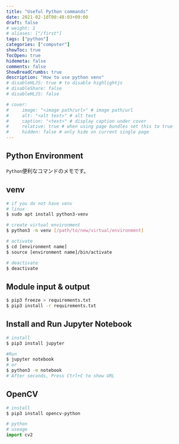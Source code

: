 ```yaml
---
title: "Useful Python commands"
date: 2021-02-10T00:48:03+09:00
draft: false
# weight: 1
# aliases: ["/first"]
tags: ["python"]
categories: ["computer"]
showToc: true
TocOpen: true
hidemeta: false
comments: false
ShowBreadCrumbs: true
description: "How to use python venv"
# disableHLJS: true # to disable highlightjs
# disableShare: false
# disableHLJS: false

# cover:
#     image: "<image path/url>" # image path/url
#     alt: "<alt text>" # alt text
#     caption: "<text>" # display caption under cover
#     relative: true # when using page bundles set this to true
#     hidden: false # only hide on current single page
---
```


## Python Environment
`Python`便利なコマンドのメモです。

## venv
```bash
# if you do not have venv
# linux
$ sudo apt install python3-venv

# create virtual environment
$ python3 -m venv [/path/to/new/virtual/environment]

# activate
$ cd [environment name]
$ source [environment name]/bin/activate

# deactivate
$ deactivate
```

## Module input & output
```bash
$ pip3 freeze > requirements.txt
$ pip3 install -r requirements.txt
```

## Install and Run Jupyter Notebook
```bash
# install
$ pip3 install jupyter

#Run
$ jupyter notebook
# or
$ python3 -m notebook
# After seconds, Press Ctrl+C to show URL
```

## OpenCV
```bash
# install
$ pip3 install opencv-python
```

```python
# python
# useage
import cv2 
```
